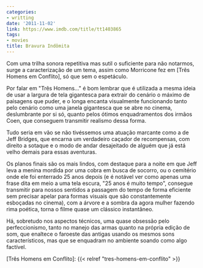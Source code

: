 ```yaml
---
categories:
- writting
date: '2011-11-02'
link: https://www.imdb.com/title/tt1403865
tags:
- movies
title: Bravura Indômita
---
```


Com uma trilha sonora repetitiva mas sutil o suficiente para não notarmos, surge a caracterização de um tema, assim como Morricone fez em [Três Homens em Conflito], só que sem o espetáculo.

Por falar em "Três Homens..." é bom lembrar que é utilizada a mesma ideia de usar a largura de tela gigantesca para extrair do cenário o máximo de paisagens que puder, e o longa encanta visualmente funcionando tanto pelo cenário como uma janela gigantesca que se abre no cinema, deslumbrante por si só, quanto pelos ótimos enquadramentos dos irmãos Coen, que conseguem transmitir realismo dessa forma.

Tudo seria em vão se não tivéssemos uma atuação marcante como a de Jeff Bridges, que encarna um verdadeiro caçador de recompensas, com direito a sotaque e o modo de andar desajeitado de alguém que já está velho demais para essas aventuras.

Os planos finais são os mais lindos, com destaque para a noite em que Jeff leva a menina mordida por uma cobra em busca de socorro, ou o cemitério onde ele foi enterrado 25 anos depois (e é notável ver como apenas uma frase dita em meio a uma tela escura, "25 anos é muito tempo", consegue transmitir para nossos sentidos a passagem do tempo de forma eficiente sem precisar apelar para formas visuais que são constantemente esboçadas no cinema), com a árvore e a sombra da agora mulher fazendo rima poética, torna o filme quase um clássico instantâneo.

Há, sobretudo nos aspectos técnicos, uma quase obsessão pelo perfeccionismo, tanto no manejo das armas quanto na própria edição de som, que enaltece o faroeste das antigas usando os mesmos sons característicos, mas que se enquadram no ambiente soando como algo factível.

[Três Homens em Conflito]: {{< relref "tres-homens-em-conflito" >}}
